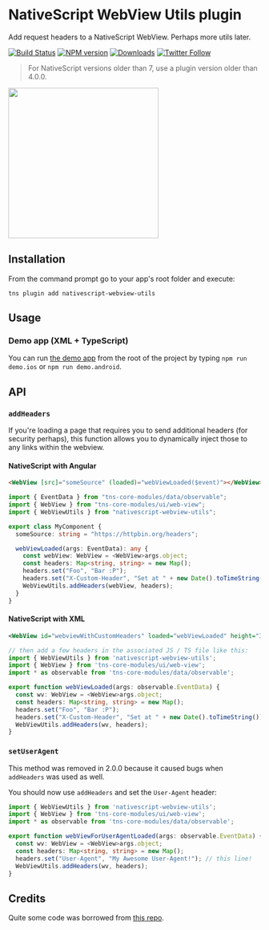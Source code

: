 # NativeScript WebView Utils plugin
Add request headers to a NativeScript WebView. Perhaps more utils later.

[![Build Status][build-status]][build-url]
[![NPM version][npm-image]][npm-url]
[![Downloads][downloads-image]][npm-url]
[![Twitter Follow][twitter-image]][twitter-url]

[build-status]:https://travis-ci.org/EddyVerbruggen/nativescript-webview-utils.svg?branch=master
[build-url]:https://travis-ci.org/EddyVerbruggen/nativescript-webview-utils
[npm-image]:http://img.shields.io/npm/v/nativescript-webview-utils.svg
[npm-url]:https://npmjs.org/package/nativescript-webview-utils
[downloads-image]:http://img.shields.io/npm/dm/nativescript-webview-utils.svg
[twitter-image]:https://img.shields.io/twitter/follow/eddyverbruggen.svg?style=social&label=Follow%20me
[twitter-url]:https://twitter.com/eddyverbruggen

> For NativeScript versions older than 7, use a plugin version older than 4.0.0. 

<img src="https://raw.githubusercontent.com/EddyVerbruggen/nativescript-webview-utils/master/media/ios-headers.png" width="300px"/>

## Installation
From the command prompt go to your app's root folder and execute:

```
tns plugin add nativescript-webview-utils
```

## Usage

### Demo app (XML + TypeScript)
You can run [the demo app](https://github.com/EddyVerbruggen/nativescript-webview-utils/tree/master/demo) from the root of the project by typing `npm run demo.ios` or `npm run demo.android`.

## API

### `addHeaders`
If you're loading a page that requires you to send additional headers (for security perhaps),
this function allows you to dynamically inject those to any links within the webview.

#### NativeScript with Angular

```html
<WebView [src]="someSource" (loaded)="webViewLoaded($event)"></WebView>
```

```typescript
import { EventData } from "tns-core-modules/data/observable";
import { WebView } from "tns-core-modules/ui/web-view";
import { WebViewUtils } from "nativescript-webview-utils";

export class MyComponent {
  someSource: string = "https://httpbin.org/headers";

  webViewLoaded(args: EventData): any {
    const webView: WebView = <WebView>args.object;
    const headers: Map<string, string> = new Map();
    headers.set("Foo", "Bar :P");
    headers.set("X-Custom-Header", "Set at " + new Date().toTimeString());
    WebViewUtils.addHeaders(webView, headers);
  }
}
```

#### NativeScript with XML

```xml
<WebView id="webviewWithCustomHeaders" loaded="webViewLoaded" height="360" src="https://httpbin.org/headers"/>
```

```typescript
// then add a few headers in the associated JS / TS file like this:
import { WebViewUtils } from 'nativescript-webview-utils';
import { WebView } from 'tns-core-modules/ui/web-view';
import * as observable from 'tns-core-modules/data/observable';

export function webViewLoaded(args: observable.EventData) {
  const wv: WebView = <WebView>args.object;
  const headers: Map<string, string> = new Map();
  headers.set("Foo", "Bar :P");
  headers.set("X-Custom-Header", "Set at " + new Date().toTimeString());
  WebViewUtils.addHeaders(wv, headers);
}
```

### `setUserAgent`
This method was removed in 2.0.0 because it caused bugs when `addHeaders` was used as well.

You should now use `addHeaders` and set the `User-Agent` header:

```typescript
import { WebViewUtils } from 'nativescript-webview-utils';
import { WebView } from 'tns-core-modules/ui/web-view';
import * as observable from 'tns-core-modules/data/observable';

export function webViewForUserAgentLoaded(args: observable.EventData) {
  const wv: WebView = <WebView>args.object;
  const headers: Map<string, string> = new Map();
  headers.set("User-Agent", "My Awesome User-Agent!"); // this line!
  WebViewUtils.addHeaders(wv, headers);
}
```

## Credits
Quite some code was borrowed from [this repo](https://github.com/okmttdhr/nativescript-webview-custom-header).
